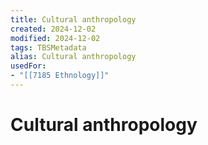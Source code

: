 ```yaml
---
title: Cultural anthropology
created: 2024-12-02
modified: 2024-12-02
tags: TBSMetadata
alias: Cultural anthropology
usedFor:
- "[[7185 Ethnology]]"
---
```

# Cultural anthropology
